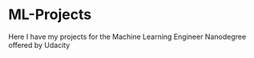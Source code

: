 # ML-Projects
Here I have my projects for the Machine Learning Engineer Nanodegree offered by Udacity
